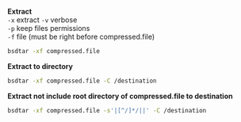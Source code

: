 **Extract**  
`-x` extract
`-v` verbose  
`-p` keep files permissions  
`-f` file (must be right before compressed.file)
```sh
bsdtar -xf compressed.file
```

**Extract to directory**
```sh
bsdtar -xf compressed.file -C /destination
```

**Extract not include root directory of compressed.file to destination**
```sh
bsdtar -xf compressed.file -s'|[^/]*/||' -C /destination
```
